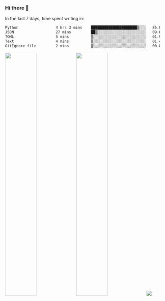### Hi there 👋

In the last 7 days, time spent writing in:

<!--START_SECTION:waka-->

```txt
Python                 4 hrs 3 mins    █████████████████████▒░░░   85.04 %
JSON                   27 mins         ██▒░░░░░░░░░░░░░░░░░░░░░░   09.68 %
TOML                   5 mins          ▒░░░░░░░░░░░░░░░░░░░░░░░░   01.93 %
Text                   4 mins          ▒░░░░░░░░░░░░░░░░░░░░░░░░   01.40 %
GitIgnore file         2 mins          ▒░░░░░░░░░░░░░░░░░░░░░░░░   00.84 %
```

<!--END_SECTION:waka-->

<img src="https://wakatime.com/share/@jimtje/5d0c92de-08f8-4a72-8f2f-6a9693d1e318.svg" width=45% height=45%> <img src="https://wakatime.com/share/@jimtje/501498ae-bda5-4da7-a89d-b40bcdd5556d.svg" width=45% height=45%>
![](https://hit.yhype.me/github/profile?user_id=43537315)
